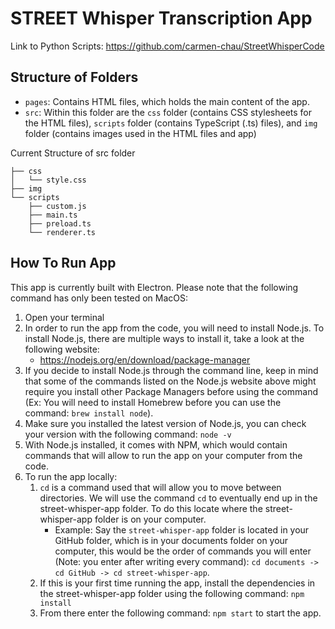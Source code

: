 # STREET Whisper Transcription App

Link to Python Scripts: https://github.com/carmen-chau/StreetWhisperCode 

## Structure of Folders
- ```pages```: Contains HTML files, which holds the main content of the app. 
- ```src```: Within this folder are the ```css``` folder (contains CSS stylesheets for the HTML files), ```scripts``` folder (contains TypeScript (.ts) files), and ```img``` folder (contains images used in the HTML files and app)

Current Structure of src folder
```
├── css
│   └── style.css
├── img
└── scripts
    ├── custom.js
    ├── main.ts
    ├── preload.ts
    └── renderer.ts
```

## How To Run App
This app is currently built with Electron. Please note that the following command has only been tested on MacOS:

1. Open your terminal 
2. In order to run the app from the code, you will need to install Node.js. To install Node.js, there are multiple ways to install it, take a look at the following website: 
    - https://nodejs.org/en/download/package-manager 
3. If you decide to install Node.js through the command line, keep in mind that some of the commands listed on the Node.js website above might require you install other Package Managers before using the command (Ex: You will need to install Homebrew before you can use the command: ```brew install node```). 
4. Make sure you installed the latest version of Node.js, you can check your version with the following command: ```node -v```
5. With Node.js installed, it comes with NPM, which would contain commands that will allow to run the app on your computer from the code. 
6. To run the app locally: 
    1. ```cd``` is a command used that will allow you to move between directories. We will use the command ```cd``` to eventually end up in the street-whisper-app folder. To do this locate where the street-whisper-app folder is on your computer. 
        - Example: Say the ```street-whisper-app``` folder is located in your GitHub folder, which is in your documents folder on your computer, this would be the order of commands you will enter (Note: you enter after writing every command): ```cd documents -> cd GitHub -> cd street-whisper-app```.
    2. If this is your first time running the app, install the dependencies in the street-whisper-app folder using the following command: ``npm install``
    3. From there enter the following command: ```npm start``` to start the app.
